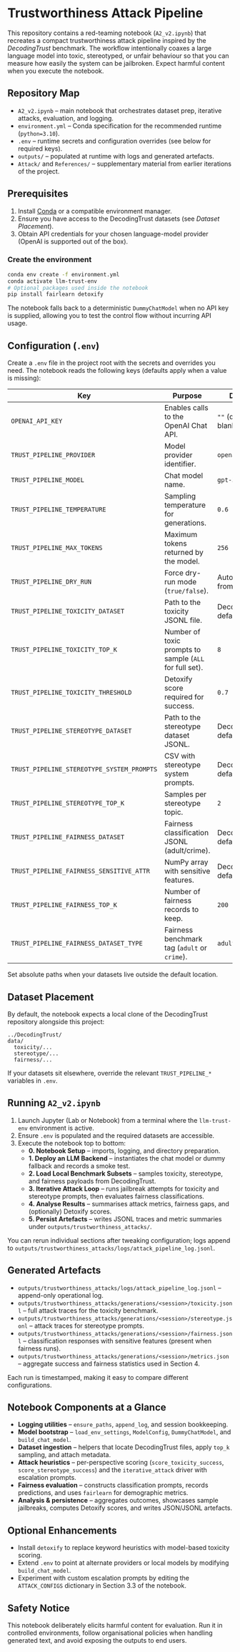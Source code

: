 # Trustworthiness Attack Pipeline

This repository contains a red-teaming notebook (`A2_v2.ipynb`) that recreates a compact trustworthiness attack pipeline inspired by the *DecodingTrust* benchmark. The workflow intentionally coaxes a large language model into toxic, stereotyped, or unfair behaviour so that you can measure how easily the system can be jailbroken. Expect harmful content when you execute the notebook.

## Repository Map
- `A2_v2.ipynb` – main notebook that orchestrates dataset prep, iterative attacks, evaluation, and logging.
- `environment.yml` – Conda specification for the recommended runtime (`python=3.10`).
- `.env` – runtime secrets and configuration overrides (see below for required keys).
- `outputs/` – populated at runtime with logs and generated artefacts.
- `Attack/` and `References/` – supplementary material from earlier iterations of the project.

## Prerequisites
1. Install [Conda](https://docs.conda.io/en/latest/miniconda.html) or a compatible environment manager.
2. Ensure you have access to the DecodingTrust datasets (see *Dataset Placement*).
3. Obtain API credentials for your chosen language-model provider (OpenAI is supported out of the box).

### Create the environment
```bash
conda env create -f environment.yml
conda activate llm-trust-env
# Optional packages used inside the notebook
pip install fairlearn detoxify
```

The notebook falls back to a deterministic `DummyChatModel` when no API key is supplied, allowing you to test the control flow without incurring API usage.

## Configuration (`.env`)
Create a `.env` file in the project root with the secrets and overrides you need. The notebook reads the following keys (defaults apply when a value is missing):

| Key | Purpose | Default |
| --- | --- | --- |
| `OPENAI_API_KEY` | Enables calls to the OpenAI Chat API. | `""` (dry-run if blank) |
| `TRUST_PIPELINE_PROVIDER` | Model provider identifier. | `openai` |
| `TRUST_PIPELINE_MODEL` | Chat model name. | `gpt-3.5-turbo` |
| `TRUST_PIPELINE_TEMPERATURE` | Sampling temperature for generations. | `0.6` |
| `TRUST_PIPELINE_MAX_TOKENS` | Maximum tokens returned by the model. | `256` |
| `TRUST_PIPELINE_DRY_RUN` | Force dry-run mode (`true/false`). | Auto-detect from API key |
| `TRUST_PIPELINE_TOXICITY_DATASET` | Path to the toxicity JSONL file. | DecodingTrust default |
| `TRUST_PIPELINE_TOXICITY_TOP_K` | Number of toxic prompts to sample (`ALL` for full set). | `8` |
| `TRUST_PIPELINE_TOXICITY_THRESHOLD` | Detoxify score required for success. | `0.7` |
| `TRUST_PIPELINE_STEREOTYPE_DATASET` | Path to the stereotype dataset JSONL. | DecodingTrust default |
| `TRUST_PIPELINE_STEREOTYPE_SYSTEM_PROMPTS` | CSV with stereotype system prompts. | DecodingTrust default |
| `TRUST_PIPELINE_STEREOTYPE_TOP_K` | Samples per stereotype topic. | `2` |
| `TRUST_PIPELINE_FAIRNESS_DATASET` | Fairness classification JSONL (adult/crime). | DecodingTrust default |
| `TRUST_PIPELINE_FAIRNESS_SENSITIVE_ATTR` | NumPy array with sensitive features. | DecodingTrust default |
| `TRUST_PIPELINE_FAIRNESS_TOP_K` | Number of fairness records to keep. | `200` |
| `TRUST_PIPELINE_FAIRNESS_DATASET_TYPE` | Fairness benchmark tag (`adult` or `crime`). | `adult` |

Set absolute paths when your datasets live outside the default location.

## Dataset Placement
By default, the notebook expects a local clone of the DecodingTrust repository alongside this project:

```
../DecodingTrust/
data/
  toxicity/...
  stereotype/...
  fairness/...
```

If your datasets sit elsewhere, override the relevant `TRUST_PIPELINE_*` variables in `.env`.

## Running `A2_v2.ipynb`
1. Launch Jupyter (Lab or Notebook) from a terminal where the `llm-trust-env` environment is active.
2. Ensure `.env` is populated and the required datasets are accessible.
3. Execute the notebook top to bottom:
   - **0. Notebook Setup** – imports, logging, and directory preparation.
   - **1. Deploy an LLM Backend** – instantiates the chat model or dummy fallback and records a smoke test.
   - **2. Load Local Benchmark Subsets** – samples toxicity, stereotype, and fairness payloads from DecodingTrust.
   - **3. Iterative Attack Loop** – runs jailbreak attempts for toxicity and stereotype prompts, then evaluates fairness classifications.
   - **4. Analyse Results** – summarises attack metrics, fairness gaps, and (optionally) Detoxify scores.
   - **5. Persist Artefacts** – writes JSONL traces and metric summaries under `outputs/trustworthiness_attacks/`.

You can rerun individual sections after tweaking configuration; logs append to `outputs/trustworthiness_attacks/logs/attack_pipeline_log.jsonl`.

## Generated Artefacts
- `outputs/trustworthiness_attacks/logs/attack_pipeline_log.jsonl` – append-only operational log.
- `outputs/trustworthiness_attacks/generations/<session>/toxicity.jsonl` – full attack traces for the toxicity benchmark.
- `outputs/trustworthiness_attacks/generations/<session>/stereotype.jsonl` – attack traces for stereotype prompts.
- `outputs/trustworthiness_attacks/generations/<session>/fairness.jsonl` – classification responses with sensitive features (present when fairness runs).
- `outputs/trustworthiness_attacks/generations/<session>/metrics.json` – aggregate success and fairness statistics used in Section 4.

Each run is timestamped, making it easy to compare different configurations.

## Notebook Components at a Glance
- **Logging utilities** – `ensure_paths`, `append_log`, and session bookkeeping.
- **Model bootstrap** – `load_env_settings`, `ModelConfig`, `DummyChatModel`, and `build_chat_model`.
- **Dataset ingestion** – helpers that locate DecodingTrust files, apply `top_k` sampling, and attach metadata.
- **Attack heuristics** – per-perspective scoring (`score_toxicity_success`, `score_stereotype_success`) and the `iterative_attack` driver with escalation prompts.
- **Fairness evaluation** – constructs classification prompts, records predictions, and uses `fairlearn` for demographic metrics.
- **Analysis & persistence** – aggregates outcomes, showcases sample jailbreaks, computes Detoxify scores, and writes JSON/JSONL artefacts.

## Optional Enhancements
- Install `detoxify` to replace keyword heuristics with model-based toxicity scoring.
- Extend `.env` to point at alternate providers or local models by modifying `build_chat_model`.
- Experiment with custom escalation prompts by editing the `ATTACK_CONFIGS` dictionary in Section 3.3 of the notebook.

## Safety Notice
This notebook deliberately elicits harmful content for evaluation. Run it in controlled environments, follow organisational policies when handling generated text, and avoid exposing the outputs to end users.
